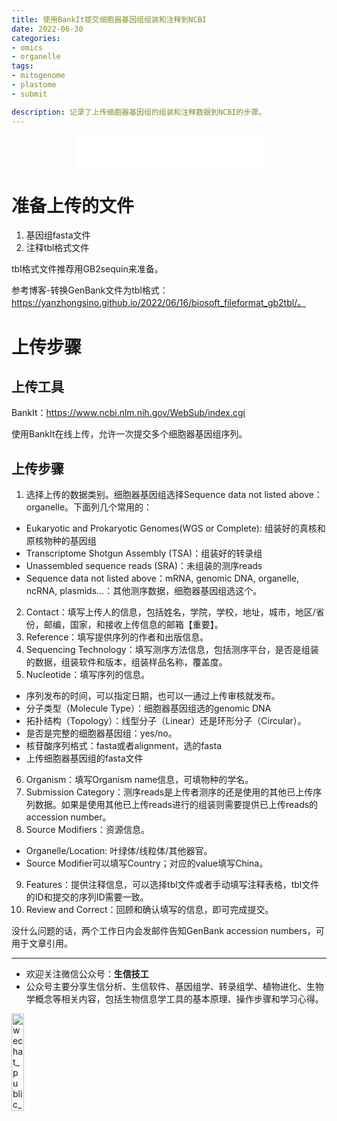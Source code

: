 ```yaml
---
title: 使用BankIt提交细胞器基因组组装和注释到NCBI
date: 2022-06-30
categories: 
- omics
- organelle
tags:
- mitogenome
- plastome
- submit

description: 记录了上传细胞器基因组的组装和注释数据到NCBI的步骤。
---
```


<div align="middle"><iframe frameborder="no" border="0" marginwidth="0" marginheight="0" width=298 height=52 src="//music.163.com/outchain/player?type=2&id=509092165&auto=1&height=32"></iframe></div>

# 准备上传的文件
1. 基因组fasta文件
2. 注释tbl格式文件

tbl格式文件推荐用GB2sequin来准备。

参考博客-转换GenBank文件为tbl格式：https://yanzhongsino.github.io/2022/06/16/biosoft_fileformat_gb2tbl/。


# 上传步骤
## 上传工具
BankIt：https://www.ncbi.nlm.nih.gov/WebSub/index.cgi

使用BankIt在线上传，允许一次提交多个细胞器基因组序列。

## 上传步骤
1. 选择上传的数据类别。细胞器基因组选择Sequence data not listed above：organelle。下面列几个常用的：
- Eukaryotic and Prokaryotic Genomes(WGS or Complete): 组装好的真核和原核物种的基因组
- Transcriptome Shotgun Assembly (TSA)：组装好的转录组
- Unassembled sequence reads (SRA)：未组装的测序reads
- Sequence data not listed above：mRNA, genomic DNA, organelle, ncRNA, plasmids...：其他测序数据，细胞器基因组选这个。
2. Contact：填写上传人的信息，包括姓名，学院，学校，地址，城市，地区/省份，邮编，国家，和接收上传信息的邮箱【重要】。
3. Reference：填写提供序列的作者和出版信息。
4. Sequencing Technology：填写测序方法信息，包括测序平台，是否是组装的数据，组装软件和版本，组装样品名称，覆盖度。
5. Nucleotide：填写序列的信息。
- 序列发布的时间，可以指定日期，也可以一通过上传审核就发布。
- 分子类型（Molecule Type）：细胞器基因组选的genomic DNA
- 拓扑结构（Topology）：线型分子（Linear）还是环形分子（Circular）。
- 是否是完整的细胞器基因组：yes/no。
- 核苷酸序列格式：fasta或者alignment，选的fasta
- 上传细胞器基因组的fasta文件
6. Organism：填写Organism name信息，可填物种的学名。
7. Submission Category：测序reads是上传者测序的还是使用的其他已上传序列数据。如果是使用其他已上传reads进行的组装则需要提供已上传reads的accession number。
8. Source Modifiers：资源信息。
- Organelle/Location: 叶绿体/线粒体/其他器官。
- Source Modifier可以填写Country；对应的value填写China。
9.  Features：提供注释信息，可以选择tbl文件或者手动填写注释表格，tbl文件的ID和提交的序列ID需要一致。
10. Review and Correct：回顾和确认填写的信息，即可完成提交。

没什么问题的话，两个工作日内会发邮件告知GenBank accession numbers，可用于文章引用。

-------

- 欢迎关注微信公众号：**生信技工**
- 公众号主要分享生信分析、生信软件、基因组学、转录组学、植物进化、生物学概念等相关内容，包括生物信息学工具的基本原理、操作步骤和学习心得。

<img src="https://github.com/yanzhongsino/yanzhongsino.github.io/blob/hexo/source/wechat/Wechat_public_qrcode.jpg?raw=true" width=20% title="wechat_public_QRcode.png" align=center/>